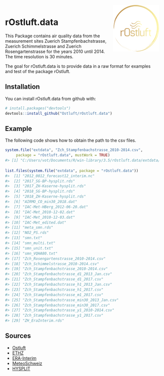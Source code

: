 
<!-- README.md is generated from README.Rmd. Please edit that file -->
<img src="man/figures/logo.png" align="right" />

rOstluft.data
=============

This Package contains air quality data from the measurement sites Zuerich Stampfenbachstrasse, Zuerich Schimmelstrasse and Zuerich Rosengartenstrasse for the years 2010 until 2014. The time resolution is 30 minutes.

The goal for rOstluft.data is to provide data in a raw format for examples and test of the package rOstluft.

Installation
------------

You can install rOstluft.data from github with:

``` r
# install.packages("devtools")
devtools::install_github("Ostluft/rOstluft.data")
```

Example
-------

The following code shows how to obtain the path to the csv files.

``` r
system.file("extdata", "Zch_Stampfenbachstrasse_2010-2014.csv",
     package = "rOstluft.data", mustWork = TRUE)
#> [1] "C:/Users/vot/Documents/R/win-library/3.5/rOstluft.data/extdata/Zch_Stampfenbachstrasse_2010-2014.csv"

list.files(system.file("extdata", package = "rOstluft.data"))
#>  [1] "2012_0012_forecast12_interim.nc"           
#>  [2] "2017_SG-BP-hysplit.rds"                    
#>  [3] "2017_ZH-Kaserne-hysplit.rds"               
#>  [4] "2018_SG-BP-hysplit.rds"                    
#>  [5] "2018_ZH-Kaserne-hysplit.rds"               
#>  [6] "AIRMO_CO_min30_2018.dat"                   
#>  [7] "IAC-Met-HBerg_2012-06-20.dat"              
#>  [8] "IAC-Met_2010-12-02.dat"                    
#>  [9] "IAC-Met_2010-12-03.dat"                    
#> [10] "IAC-Met_edited.dat"                        
#> [11] "meta_smn.rds"                              
#> [12] "NO2_PS.rds"                                
#> [13] "smn.txt"                                   
#> [14] "smn_multi.txt"                             
#> [15] "smn_unit.txt"                              
#> [16] "smn_VQHA80.txt"                            
#> [17] "Zch_Rosengartenstrasse_2010-2014.csv"      
#> [18] "Zch_Schimmelstrasse_2010-2014.csv"         
#> [19] "Zch_Stampfenbachstrasse_2010-2014.csv"     
#> [20] "Zch_Stampfenbachstrasse_d1_2013_Jan.csv"   
#> [21] "Zch_Stampfenbachstrasse_d1_2017.csv"       
#> [22] "Zch_Stampfenbachstrasse_h1_2013_Jan.csv"   
#> [23] "Zch_Stampfenbachstrasse_h1_2017.csv"       
#> [24] "Zch_Stampfenbachstrasse_m1_2017.csv"       
#> [25] "Zch_Stampfenbachstrasse_min30_2013_Jan.csv"
#> [26] "Zch_Stampfenbachstrasse_min30_2017.csv"    
#> [27] "Zch_Stampfenbachstrasse_y1_2010-2014.csv"  
#> [28] "Zch_Stampfenbachstrasse_y1_2017.csv"       
#> [29] "ZH_EraInterim.rds"
```

Sources
-------

-   [Ostluft](https://www.ostluft.ch)
-   [ETHZ](http://www.iac.ethz.ch/the-institute/weather-stations.html)
-   [ERA-Interim](https://www.ecmwf.int/en/forecasts/datasets/archive-datasets/reanalysis-datasets/era-interim)
-   [MeteoSchweiz](https://www.meteoschweiz.admin.ch)
-   [HYSPLIT](https://www.arl.noaa.gov/hysplit/hysplit/)
